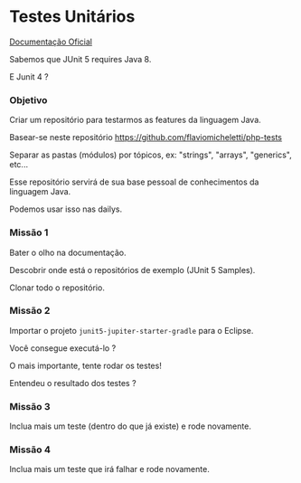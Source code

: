 # Testes Unitários

[Documentação Oficial](https://junit.org/junit5/)

Sabemos que JUnit 5 requires Java 8.

E Junit 4 ?


### Objetivo

Criar um repositório para testarmos as features da linguagem Java.

Basear-se neste repositório https://github.com/flaviomicheletti/php-tests

Separar as pastas (módulos) por tópicos, ex: "strings", "arrays", "generics", etc...

Esse repositório servirá de sua base pessoal de conhecimentos da linguagem Java.

Podemos usar isso nas dailys.


### Missão 1

Bater o olho na documentação.

Descobrir onde está o repositórios de exemplo (JUnit 5 Samples).

Clonar todo o repositório.


### Missão 2

Importar o projeto `junit5-jupiter-starter-gradle` para o Eclipse.

Você consegue executá-lo ?

O mais importante, tente rodar os testes!

Entendeu o resultado dos testes ?


### Missão 3

Inclua mais um teste (dentro do que já existe) e rode novamente.


### Missão 4

Inclua mais um teste que irá falhar e rode novamente.

